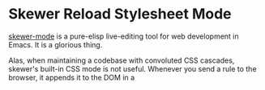 # Skewer Reload Stylesheet Mode

[skewer-mode](https://raw.github.com/skeeto/skewer-mode/master/README.md)
is a pure-elisp live-editing tool for web development in Emacs. It is a
glorious thing.

Alas, when maintaining a codebase with convoluted CSS cascades, skewer's
built-in CSS mode is not useful. Whenever you send a rule to the browser, it
appends it to the DOM in a <style> tag.

For many purposes, that works perfectly.

However, when several stylesheets have rules that interact closely via the
cascade, skewer-mode's approach isn't useful. What you see while live-editing
is not what you see when you refresh.

Enter this tiny minor mode.

Activate it (and skewer) while editing a CSS file, skewer the target browser
window, and `C-x C-r` will save your current stylesheet and have the browser
reload it from disk (by removing/reinserting the link tag in the same spot).

This way, you get live-editing of stylesheets that always reflects the cascade.

If you have a lot of inline CSS to deal with, start using stylesheets. You'll
be able to live-edit the stylesheets with this mode, since the inline styles
will still have their proper place in the cascade.
